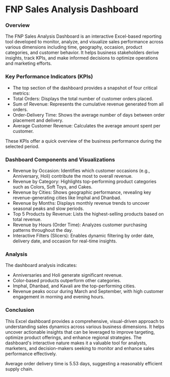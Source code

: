 # FNP Sales Analysis Dashboard
### Overview
The FNP Sales Analysis Dashboard is an interactive Excel-based reporting tool developed to monitor, analyze, and visualize sales performance across various dimensions including time, geography, occasion, product categories, and customer behavior. It helps business stakeholders derive insights, track KPIs, and make informed decisions to optimize operations and marketing efforts.

### Key Performance Indicators (KPIs)
- The top section of the dashboard provides a snapshot of four critical metrics:
- Total Orders: Displays the total number of customer orders placed.
- Sum of Revenue: Represents the cumulative revenue generated from all orders.
- Order-Delivery Time: Shows the average number of days between order placement and delivery.
- Average Customer Revenue: Calculates the average amount spent per customer.

These KPIs offer a quick overview of the business performance during the selected period.

### Dashboard Components and Visualizations 
- Revenue by Occasion: Identifies which customer occasions (e.g., Anniversary, Holi) contribute the most to overall revenue.
- Revenue by Category: Highlights top-performing product categories such as Colors, Soft Toys, and Cakes.
- Revenue by Cities: Shows geographic performance, revealing key revenue-generating cities like Imphal and Dhanbad.
- Revenue by Months: Displays monthly revenue trends to uncover seasonal peaks and slow periods.
- Top 5 Products by Revenue: Lists the highest-selling products based on total revenue.
- Revenue by Hours (Order Time): Analyzes customer purchasing patterns throughout the day.
- Interactive Filters (Slicers): Enables dynamic filtering by order date, delivery date, and occasion for real-time insights.

### Analysis 
The dashboard analysis indicates:
- Anniversaries and Holi generate significant revenue.
- Color-based products outperform other categories.
- Imphal, Dhanbad, and Kavali are the top-performing cities.
- Revenue peaks occur during March and September, with high customer engagement in morning and evening hours.

### Conclusion
This Excel dashboard provides a comprehensive, visual-driven approach to understanding sales dynamics across various business dimensions. It helps uncover actionable insights that can be leveraged to improve targeting, optimize product offerings, and enhance regional strategies. The dashboard's interactive nature makes it a valuable tool for analysts, marketers, and decision-makers seeking to monitor and enhance sales performance effectively.

Average order delivery time is 5.53 days, suggesting a reasonably efficient supply chain.
